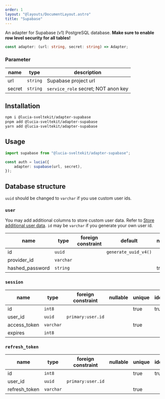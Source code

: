 ```yaml
---
order: 1
layout: "@layouts/DocumentLayout.astro"
title: "Supabase"
---
```


An adapter for Supabase (v1) PostgreSQL database. **Make sure to enable row level security for all tables!**

```ts
const adapter: (url: string, secret: string) => Adapter;
```

### Parameter

| name   | type     | description                         |
| ------ | -------- | ----------------------------------- |
| url    | `string` | Supabase project url                |
| secret | `string` | `service_role` secret; NOT anon key |

## Installation

```bash
npm i @lucia-sveltekit/adapter-supabase
pnpm add @lucia-sveltekit/adapter-supabase
yarn add @lucia-sveltekit/adapter-supabase
```

## Usage

```ts
import supabase from "@lucia-sveltekit/adapter-supabase";

const auth = lucia({
    adapter: supabase(url, secret),
});
```

## Database structure

`uuid` should be changed to `varchar` if you use custom user ids.

### `user`

You may add additional columns to store custom user data. Refer to [Store additional user data](/learn/basics/store-additional-user-data). `id` may be `varchar` if you generate your own user id.

| name            | type      | foreign constraint | default              | nullable | unique | identity |
| --------------- | --------- | ------------------ | -------------------- | -------- | ------ | -------- |
| id              | `uuid`    |                    | `generate_uuid_v4()` |          | true   | true     |
| provider_id     | `varchar` |                    |                      |          | true   |          |
| hashed_password | `string`  |                    |                      | true     |        |          |

### `session`

| name         | type      | foreign constraint | nullable | unique | identity |
| ------------ | --------- | ------------------ | -------- | ------ | -------- |
| id           | `int8`    |                    |          | true   | true     |
| user_id      | `uuid`    | `primary:user.id`  |          |        |          |
| access_token | `varchar` |                    |          | true   |          |
| expires      | `int8`    |                    |          |        |          |

### `refresh_token`

| name          | type      | foreign constraint | nullable | unique | identity |
| ------------- | --------- | ------------------ | -------- | ------ | -------- |
| id            | `int8`    |                    |          | true   | true     |
| user_id       | `uuid`    | `primary:user.id`  |          |        |          |
| refresh_token | `varchar` |                    |          | true   |          |
